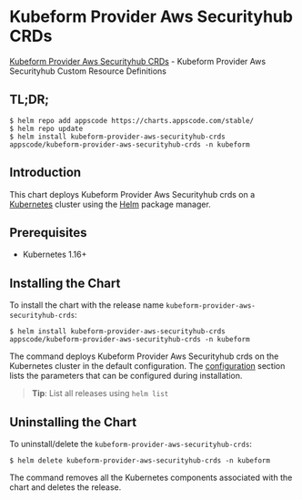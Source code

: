 # Kubeform Provider Aws Securityhub CRDs

[Kubeform Provider Aws Securityhub CRDs](https://github.com/kubeform) - Kubeform Provider Aws Securityhub Custom Resource Definitions

## TL;DR;

```console
$ helm repo add appscode https://charts.appscode.com/stable/
$ helm repo update
$ helm install kubeform-provider-aws-securityhub-crds appscode/kubeform-provider-aws-securityhub-crds -n kubeform
```

## Introduction

This chart deploys Kubeform Provider Aws Securityhub crds on a [Kubernetes](http://kubernetes.io) cluster using the [Helm](https://helm.sh) package manager.

## Prerequisites

- Kubernetes 1.16+

## Installing the Chart

To install the chart with the release name `kubeform-provider-aws-securityhub-crds`:

```console
$ helm install kubeform-provider-aws-securityhub-crds appscode/kubeform-provider-aws-securityhub-crds -n kubeform
```

The command deploys Kubeform Provider Aws Securityhub crds on the Kubernetes cluster in the default configuration. The [configuration](#configuration) section lists the parameters that can be configured during installation.

> **Tip**: List all releases using `helm list`

## Uninstalling the Chart

To uninstall/delete the `kubeform-provider-aws-securityhub-crds`:

```console
$ helm delete kubeform-provider-aws-securityhub-crds -n kubeform
```

The command removes all the Kubernetes components associated with the chart and deletes the release.


